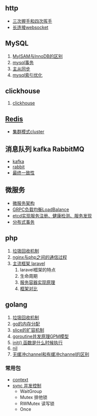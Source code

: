 ## http
- [三次握手和四次挥手](http/三次握手和四次挥手.md)
- [长连接websocket]()

## MySQL
1. [MyISAM与InnoDB的区别](mysql/MyISAM与InnoDB.md)
2. [mysql事务](mysql/mysql事务.md)
3. [主从同步](mysql/mysql主从复制.md)
4. [mysql索引优化](mysql/mysql索引优化.md)

## clickhouse
1. [clickhouse](clickhouse.md)

## [Redis](redis/redis.md)
- [集群模式cluster](redis/redis-cluster.md)

## 消息队列 kafka RabbitMQ
- [kafka](kafka/Kafka常见面试题.md)
- [rabbit]()
- [最终一致性]()

## 微服务
- [微服务架构]()
- [GRPC负载均衡LoadBalance]()
- [etcd实现服务注册、健康检测、服务发现](https://www.cnblogs.com/FireworksEasyCool/p/12890649.html)
- [分布式事务]()

## php
1. [垃圾回收机制](PHP/PHP垃圾回收机制.md)
2. [nginx与php之间的通信过程](PHP/nginx与php之间的通信过程.md)
3. [主流框架 laravel](PHP/laravel知识点.md)
    1. laravel框架的特点
    2. 生命周期
    3. [服务容器实现原理](PHP/laravel知识点.md) 
    4. [框架对比](PHP/laravel知识点.md)

## golang
1. [垃圾回收机制](golang/go的垃圾回收机制.md)
2. [go的内存分配](golang/go的内存分配.md)
3. [slice的扩容机制](golang/go的扩容机制.md)
4. [goroutine并发原理GPM模型](golang/goroutine.md)
5. [init() 函数是什么时候执行](golang/go细节.md)
6. [nil](golang/go——nil.md)
7. [无缓冲channel和有缓冲channel的区别](golang/channel.md)

### 常用包
- [context](golang/context.md)
- [sync 并发控制](golang/Sync包.md)
    - WaitGroup 
    - Mutex   排他锁
    - RWMutex 读写锁
    - Once

